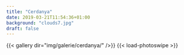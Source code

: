 ```yaml
---
title: "Cerdanya"
date: 2019-03-21T11:54:36+01:00
background: "clouds7.jpg"
draft: false
---
```

{{< gallery dir="img/galerie/cerdanya/" />}}
{{< load-photoswipe >}}
